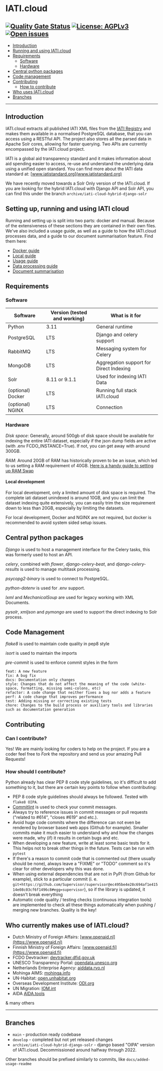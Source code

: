 # IATI.cloud

[![Quality Gate Status](https://sonarcloud.io/api/project_badges/measure?project=zimmerman-zimmerman_iati.cloud&metric=alert_status)](https://sonarcloud.io/dashboard?id=zimmerman-zimmerman_iati.cloud)
[![License: AGPLv3](https://img.shields.io/badge/License-AGPL%20v3-blue.svg)](https://github.com/zimmerman-zimmerman/OIPA/blob/master/LICENSE.MD)
[![Open issues](https://img.shields.io/github/issues/zimmerman-zimmerman/OIPA.svg?style=flat)](https://github.com/zimmerman-team/iati.cloud/issues)
---

- [Introduction](#introduction)
- [Running and using IATI.cloud](#setting-up-running-and-using-iati-cloud)
- [Requirements](#requirements)
    - [Software](#software)
    - [Hardware](#hardware)
- [Central python packages](#central-python-packages)
- [Code management](#code-management)
- [Contributing](#contributing)
    - [How to contribute](#how-should-i-contribute)
- [Who uses IATI.cloud](#who-currently-makes-use-of-iaticloud)
- [Branches](#branches)

---

## Introduction
IATI.cloud extracts all published IATI XML files from the [IATI Registry](http://www.iatiregistry.org/publisher) and makes them available in a normalised PostgreSQL database, that you can access using a RESTful API. The project also stores all the parsed data in Apache Solr cores, allowing for faster querying. Two APIs are currently encompassed by the IATI.cloud project.

IATI is a global aid transparency standard and it makes information about aid spending easier to access, re-use and understand the underlying data using a unified open standard. You can find more about the IATI data standard at: [www.iatistandard.org](www.iatistandard.org)

We have recently moved towards a Solr Only version of the IATI.cloud. If you are looking for the hybrid IATI.cloud with Django API and Solr API, you can find this under the branch `archive/iati-cloud-hybrid-django-solr`

## Setting up, running and using IATI cloud
Running and setting up is split into two parts: docker and manual. Because of the extensiveness of these sections they are contained in their own files. We've also included a usage guide, as well as a guide to how the IATI.cloud processes data, and a guide to our document summarisation feature. Find them here:
- [Docker guide](./docs/DOCKER.md)
- [Local guide](./docs/LOCAL.md)
- [Usage guide](./docs/USAGE.md)
- [Data processing guide](./docs/PROCESSING.md)
- [Document summarisation](docs/DOCUMENT_SUMMARISATION.md)

## Requirements
### Software
|Software|Version (tested and working)|What is it for|
|---|---|---|
|Python|3.11|General runtime|
|PostgreSQL|LTS|Django and celery support|
|RabbitMQ|LTS|Messaging system for Celery|
|MongoDB|LTS|Aggregation support for Direct Indexing|
|Solr|8.11 or 9.1.1|Used for indexing IATI Data|
|(optional) Docker|LTS|Running full stack IATI.cloud|
|(optional) NGINX|LTS|Connection|

### Hardware
*Disk space*: Generally, around 500gb of disk space should be available for indexing the entire IATI dataset, especially if the json dump fields are active (with .env FCDO_INSTANCE=True). If not, you can get away with around 300GB.

*RAM*: Around 20GB of RAM has historically proven to be an issue, which led to us setting a RAM requirement of 40GB. [Here is a handy guide to setting up RAM Swap](https://linuxize.com/post/create-a-linux-swap-file/)

#### Local development
For local development, only a limited amount of disk space is required. The complete iati dataset unindexed is around 10GB, and you can limit the dataset indexing quite extensively, you can easily trim the size requirement down to less than 20GB, especially by limiting the datasets.

For local development, Docker and NGINX are not required, but docker is recommended to avoid system sided setup issues.

## Central python packages
*Django* is used to host a management interface for the Celery tasks, this was formerly used to host an API.

*celery*, combined with *flower*, *django-celery-beat*, and *django-celery-results* is used to manage multitask processing.

*psycopg2-binary* is used to connect to PostgreSQL.

*python-dotenv* is used for .env support.

*lxml* and *MechanicalSoup* are used for legacy working with XML Documents.

*pysolr*, *xmljson* and *pymongo* are used to support the direct indexing to Solr process.

## Code Management
*flake8* is used to maintain code quality in pep8 style

*isort* is used to maintain the imports

*pre-commit* is used to enforce commit styles in the form
```
feat: A new feature
fix: A bug fix
docs: Documentation only changes
style: Changes that do not affect the meaning of the code (white-space, formatting, missing semi-colons, etc)
refactor: A code change that neither fixes a bug nor adds a feature
perf: A code change that improves performance
test: Adding missing or correcting existing tests
chore: Changes to the build process or auxiliary tools and libraries such as documentation generation
```

## Contributing
### Can I contribute?
Yes! We are mainly looking for coders to help on the project. If you are a coder feel free to _Fork_ the repository and send us your amazing Pull Requests!

### How should I contribute?
Python already has clear PEP 8 code style guidelines, so it's difficult to add something to it, but there are certain key points to follow when contributing:
- PEP 8 code style guidelines should always be followed. Tested with `flake8 OIPA`.
- [Commitlint](https://github.com/conventional-changelog/commitlint#what-is-commitlint) is used to check your commit messages.
- Always try to reference issues in commit messages or pull requests ("related to #614", "closes #619" and etc.).
- Avoid huge code commits where the difference can not even be rendered by browser based web apps (Github for example). Smaller commits make it much easier to understand why and how the  changes were made, why (if) it results in certain bugs and etc.
- When developing a new feature, write at least some basic tests for it. This helps not to break other things in the future. Tests can be run with `pytest`
- If there's a reason to commit code that is commented out (there usually should be none), always leave a "FIXME" or "TODO" comment so it's clear for other developers why this was done.
- When using external dependencies that are not in PyPI (from Github for example), stick to a particular commit (i. e. `git+https://github.com/Supervisor/supervisor@ec495be4e28c694af1e41514e08c03cf6f1496c8#egg=supervisor`), so if the library is updated, it doesn't break everything
- Automatic code quality / testing checks (continuous integration tools) are implemented to check all these things automatically when pushing / merging new branches. Quality is the key!

## Who currently makes use of IATI.cloud?
- Dutch Ministry of Foreign Affairs: [www.openaid.nl](https://www.openaid.nl)
- Finnish Ministry of Foreign Affairs: [www.openaid.fi](https://www.openaid.fi)
- FCDO Devtracker: [devtracker.dfid.gov.uk](https://devtracker.dfid.gov.uk/)
- UNESCO Transparency Portal: [opendata.unesco.org](https://opendata.unesco.org)
- Netherlands Enterprise Agency: [aiddata.rvo.nl](https://aiddata.rvo.nl/)
- Mohinga AIMS: [mohinga.info](http://mohinga.info/en/)
- UN-Habitat: [open.unhabitat.org](http://open.unhabitat.org)
- Overseas Development Institute: [ODI.org](https://transparency.odi.org/)
- UN Migration: [IOM.int](https://www.iom.int/)
- AIDA [AIDA.tools](https://www.aida.tools/)

& many others

---
## Branches
- `main` - production ready codebase
- `develop` - completed but not yet released changes
- `archive/iati-cloud-hybrid-django-solr` - django based "OIPA" version of IATI.cloud. Decommissioned around halfway through 2022.

Other branches should be prefixed similarly to commits, like `docs/added-usage-readme`
